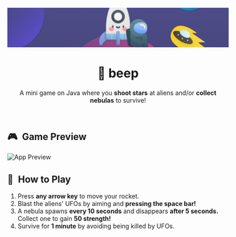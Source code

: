 <!-- Banner -->
![Banner](assets/banner.png)

<!-- Header -->
<div align="center">
  <h1><b>🚀 beep</b></h1>
  <p>A mini game on Java where you <b>shoot stars</b> at aliens and/or <b>collect nebulas</b> to survive!</p>
</div>
<br />

<!-- App Preview -->
## 🎮&ensp;Game Preview
![App Preview](assets/app_preview.gif)

<!-- Features -->
## 🌠&ensp;How to Play
1. Press **any arrow key** to move your rocket.
2. Blast the aliens' UFOs by aiming and **pressing the space bar!**
3. A nebula spawns **every 10 seconds** and disappears **after 5 seconds.** Collect one to gain **50 strength!**
4. Survive for **1 minute** by avoiding being killed by UFOs.
